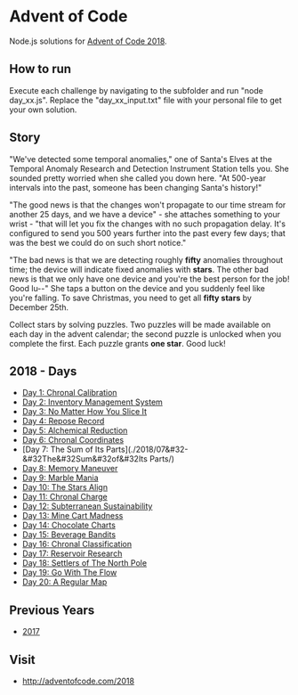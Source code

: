 # Advent of Code

Node.js solutions for [Advent of Code 2018](https://adventofcode.com/2018).

## How to run
Execute each challenge by navigating to the subfolder and run "node day_xx.js".
Replace the "day_xx_input.txt" file with your personal file to get your own solution.

## Story
"We've detected some temporal anomalies," one of Santa's Elves at the Temporal Anomaly Research and Detection Instrument Station tells you. She sounded pretty worried when she called you down here. "At 500-year intervals into the past, someone has been changing Santa's history!"

"The good news is that the changes won't propagate to our time stream for another 25 days, and we have a device" - she attaches something to your wrist - "that will let you fix the changes with no such propagation delay. It's configured to send you 500 years further into the past every few days; that was the best we could do on such short notice."

"The bad news is that we are detecting roughly **fifty** anomalies throughout time; the device will indicate fixed anomalies with **stars**. The other bad news is that we only have one device and you're the best person for the job! Good lu--" She taps a button on the device and you suddenly feel like you're falling. To save Christmas, you need to get all **fifty stars** by December 25th.

Collect stars by solving puzzles. Two puzzles will be made available on each day in the advent calendar; the second puzzle is unlocked when you complete the first. Each puzzle grants **one star**. Good luck!

## 2018 - Days

- [Day 1: Chronal Calibration](./2018/01&#32-&#32Chronal&#32Calibration/)
- [Day 2: Inventory Management System](./2018/02&#32-&#32Inventory&#32Management&#32System/)
- [Day 3: No Matter How You Slice It](./2018/03&#32-&#32No&#32Matter&#32How&#32You&#32Slice&#32It/)
- [Day 4: Repose Record](./2018/04&#32-&#32Repose&#32Record/)
- [Day 5: Alchemical Reduction](./2018/05&#32-&#32Alchemical&#32Reduction/)
- [Day 6: Chronal Coordinates](./2018/06&#32-&#32Chronal&#32Coordinates/)
- [Day 7: The Sum of Its Parts](./2018/07&#32-&#32The&#32Sum&#32of&#32Its Parts/)
- [Day 8: Memory Maneuver](./2018/08&#32-&#32Memory&#32Maneuver/)
- [Day 9: Marble Mania](./2018/09&#32-&#32Marble&#32Mania/)
- [Day 10: The Stars Align](./2018/10&#32-&#32The&#32Stars&#32Align/)
- [Day 11: Chronal Charge](./2018/11&#32-&#32Chronal&#32Charge/)
- [Day 12: Subterranean Sustainability](./2018/12&#32-&#32Subterranean&#32Sustainability/)
- [Day 13: Mine Cart Madness](./2018/13&#32-&#32Mine&#32Cart&#32Madness/)
- [Day 14: Chocolate Charts](./2018/14&#32-&#32Chocolate&#32Charts/)
- [Day 15: Beverage Bandits](./2018/15&#32-&#32Beverage&#32Bandits/)
- [Day 16: Chronal Classification](./2018/16&#32-&#32Chronal&#32Classification/)
- [Day 17: Reservoir Research](./2018/17&#32-&#32Reservoir&#32Research/)
- [Day 18: Settlers of The North Pole](./2018/18&#32-&#32Settlers&#32of&#32The&#32North&#32Pole/)
- [Day 19: Go With The Flow](./2018/19&#32-&#32Go&#32With&#32The&#32Flow/)
- [Day 20: A Regular Map](./2018/20&#32-&#32A&#32Regular&#32Map/)


## Previous Years
- [2017](./2017/)

## Visit
- http://adventofcode.com/2018
